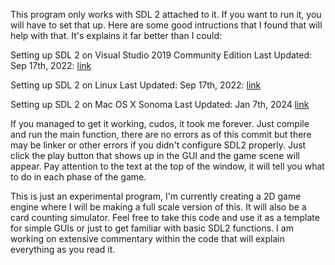 This program only works with SDL 2 attached to it. If you want to run it, you will have to set that up. Here are some good intructions that I found that will help with that.
It's explains it far better than I could:

Setting up SDL 2 on Visual Studio 2019 Community Edition
Last Updated: Sep 17th, 2022: [link](https://lazyfoo.net/tutorials/SDL/01_hello_SDL/windows/msvc2019/index.php)

Setting up SDL 2 on Linux
Last Updated: Sep 17th, 2022: [link](https://lazyfoo.net/tutorials/SDL/01_hello_SDL/linux/index.php)

Setting up SDL 2 on Mac OS X Sonoma
Last Updated: Jan 7th, 2024 [link](https://lazyfoo.net/tutorials/SDL/01_hello_SDL/mac/index.php)

If you managed to get it working, cudos, it took me forever. Just compile and run the main function, there are no errors as of this commit but there may be linker or other 
errors if you didn't configure SDL2 properly. Just click the play button that shows up in the GUI and the game scene will appear. Pay attention to the text at the top of the 
window, it will tell you what to do in each phase of the game.

This is just an experimental program, I'm currently creating a 2D game engine where I will be making a full scale version of this. It will also be a card counting simulator. Feel free to take this code
and use it as a template for simple GUIs or just to get familiar with basic SDL2 functions. I am working on extensive commentary within the code that will explain everything as you read it.
